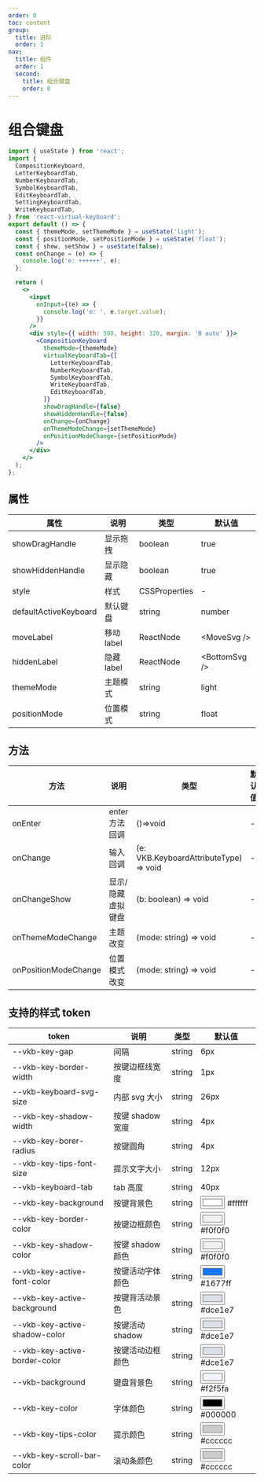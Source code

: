 ```yaml
---
order: 0
toc: content
group:
  title: 进阶
  order: 1
nav:
  title: 组件
  order: 1
  second:
    title: 组合键盘
    order: 0
---
```


# 组合键盘

```jsx
import { useState } from 'react';
import {
  CompositionKeyboard,
  LetterKeyboardTab,
  NumberKeyboardTab,
  SymbolKeyboardTab,
  EditKeyboardTab,
  SettingKeyboardTab,
  WriteKeyboardTab,
} from 'react-virtual-keyboard';
export default () => {
  const { themeMode, setThemeMode } = useState('light');
  const { positionMode, setPositionMode } = useState('float');
  const { show, setShow } = useState(false);
  const onChange = (e) => {
    console.log('e: ++++++', e);
  };

  return (
    <>
      <input
        onInput={(e) => {
          console.log('e: ', e.target.value);
        }}
      />
      <div style={{ width: 500, height: 320, margin: '0 auto' }}>
        <CompositionKeyboard
          themeMode={themeMode}
          virtualKeyboardTab={[
            LetterKeyboardTab,
            NumberKeyboardTab,
            SymbolKeyboardTab,
            WriteKeyboardTab,
            EditKeyboardTab,
          ]}
          showDragHandle={false}
          showHiddenHandle={false}
          onChange={onChange}
          onThemeModeChange={setThemeMode}
          onPositionModeChange={setPositionMode}
        />
      </div>
    </>
  );
};
```

## 属性

| 属性                  | 说明       | 类型          | 默认值          |
| --------------------- | ---------- | ------------- | --------------- |
| showDragHandle        | 显示拖拽   | boolean       | true            |
| showHiddenHandle      | 显示隐藏   | boolean       | true            |
| style                 | 样式       | CSSProperties | -               |
| defaultActiveKeyboard | 默认键盘   | string        | number          |
| moveLabel             | 移动 label | ReactNode     | \<MoveSvg \/>   |
| hiddenLabel           | 隐藏 label | ReactNode     | \<BottomSvg \/> |
| themeMode             | 主题模式   | string        | light           |
| positionMode          | 位置模式   | string        | float           |

## 方法

| 方法                 | 说明              | 类型                                   | 默认值 |
| -------------------- | ----------------- | -------------------------------------- | ------ |
| onEnter              | enter 方法回调    | ()=>void                               | -      |
| onChange             | 输入回调          | (e: VKB.KeyboardAttributeType) => void | -      |
| onChangeShow         | 显示/隐藏虚拟键盘 | (b: boolean) => void                   | -      |
| onThemeModeChange    | 主题改变          | (mode: string) => void                 | -      |
| onPositionModeChange | 位置模式改变      | (mode: string) => void                 | -      |

## 支持的样式 token

| token                         | 说明             | 类型   | 默认值                                                  |
| ----------------------------- | ---------------- | ------ | ------------------------------------------------------- |
| --vkb-key-gap                 | 间隔             | string | 6px                                                     |
| --vkb-key-border-width        | 按键边框线宽度   | string | 1px                                                     |
| --vkb-keyboard-svg-size       | 内部 svg 大小    | string | 26px                                                    |
| --vkb-key-shadow-width        | 按键 shadow 宽度 | string | 4px                                                     |
| --vkb-key-borer-radius        | 按键圆角         | string | 4px                                                     |
| --vkb-key-tips-font-size      | 提示文字大小     | string | 12px                                                    |
| --vkb-keyboard-tab            | tab 高度         | string | 40px                                                    |
| --vkb-key-background          | 按键背景色       | string | <input type='color' value='#ffffff' readOnly /> #ffffff |
| --vkb-key-border-color        | 按键边框颜色     | string | <input type='color' value='#f0f0f0' readOnly /> #f0f0f0 |
| --vkb-key-shadow-color        | 按键 shadow 颜色 | string | <input type='color' value='#f0f0f0' readOnly /> #f0f0f0 |
| --vkb-key-active-font-color   | 按键活动字体颜色 | string | <input type='color' value='#1677ff' readOnly /> #1677ff |
| --vkb-key-active-background   | 按键背活动景色   | string | <input type='color' value='#dce1e7' readOnly /> #dce1e7 |
| --vkb-key-active-shadow-color | 按键活动 shadow  | string | <input type='color' value='#dce1e7' readOnly /> #dce1e7 |
| --vkb-key-active-border-color | 按键活动边框颜色 | string | <input type='color' value='#dce1e7' readOnly /> #dce1e7 |
| --vkb-background              | 键盘背景色       | string | <input type='color' value='#f2f5fa' readOnly /> #f2f5fa |
| --vkb-key-color               | 字体颜色         | string | <input type='color' value='#000000' readOnly /> #000000 |
| --vkb-key-tips-color          | 提示颜色         | string | <input type='color' value='#cccccc' readOnly /> #cccccc |
| --vkb-key-scroll-bar-color    | 滚动条颜色       | string | <input type='color' value='#cccccc' readOnly /> #cccccc |
